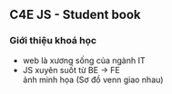 ## C4E JS - Student book
### Giới thiệu khoá học

- web là xương sống của ngành IT
- JS xuyên suốt từ BE -> FE  
ảnh minh họa (Sơ đồ venn giao nhau)